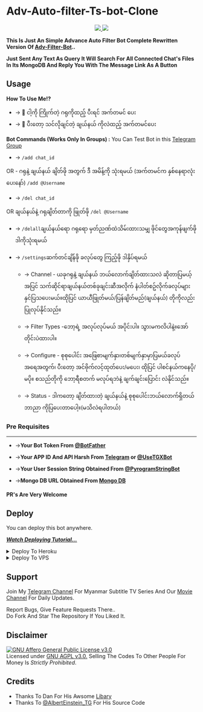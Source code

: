 # Adv-Auto-filter-Ts-bot-Clone

<p align="center"> 
  <a href="https://github.com/konay1122/
Adv-Auto-filter-Ts-bot-Clone
"> 
    <img src="https://img.shields.io/github/stars/konay1122/Adv-Auto-filter-Ts-bot-Clone?style=social"> 

  </a> 
   
  <a href="https://github.com/konay1122/Adv-Auto-filter-Ts-bot-Clone/fork"> 
    <img src="https://img.shields.io/github/forks/konay1122/Auto-filter-Rainbow-Clone?label=Fork&style=social"> 

  </a>   
</p> 

__This Is Just An Simple Advance Auto Filter Bot Complete Rewritten Version Of [Adv-Filter-Bot](https://github.com/AlbertEinsteinTG/Adv-Auto-Filter-Bot)..__ 

__Just Sent Any Text As Query It Will Search For All Connected Chat's Files In Its MongoDB And Reply You With The Message Link As A Button__ 


## Usage 

**__How To Use Me!?__** 

* -> 📌 ငါ့ကို ကြိုက်တဲ့ ဂရုကိုထည့် ပီးရင် အက်တမင် ပေး<br> 
* -> 📌 ပီးတော့ သင်လိုချင်တဲ့ ချယ်နယ် ကိုလဲထည့် အက်တမင်ပေး

**Bot Commands (Works Only In Groups) :** 
You Can Test Bot in this [Telegram Group](https://t.me/+mEK1-wL6H2ZkZmY1)

  * -> `/add chat_id`<br> 
   
OR                              - ဂရုနဲ့ ချယ်နယ် ချိတ်ဖို အတွက် ဒီ အမိန့်ကို သုံးရမယ် (အက်တမင်က နှစ်နေရာလုံးပေးနော်) 
     `/add @Username` 


  * -> `/del chat_id`<br> 
               
OR                             ချယ်နယ်နဲ့ ဂရုချိတ်တာကို ဖြုတ်ဖို 
     `/del @Username` 


  * -> `/delall`ချယ်နယ်ရော ဂရုရော မှတ်ညဏ်ထဲသိမ်းထားသမျှ ဖိုင်တွေအကုန်ဖျက်ဖို ဒါကိုသုံးရမယ်
   
  * -> `/settings`ဆက်တင်ချိန်ဖို ခလုပ်တွေ ကြည့်ဖို ဒါနှိပ်ရမယ်

    * -> Channel - ယခုဂရုနဲ့ ချယ်နယ် ဘယ်လောက်ချိတ်ထားသလဲ ဆိုတာပြမယ့်အပြင် သက်ဆိုင်ရာချယ်နယ်တစ်ခုချင်းဆီအလိုက် နံပါတ်စဥ်လိုက်ခလုပ်များနှင်ပြသပေးမယ်။ထိုပြင် ယာယီဖြုတ်မယ်/ပြန်ချိတ်မည်(ချယ်နယ်) တိုကိုလည်းပြုလုပ်နိုင်သည်။
    * -> Filter Types -ဘော့ရဲ့ အလုပ်လုပ်မယ် အပိုင်းပါ။ သွားမကလိပါနဲ့။အော်တိုင်းပဲထားပါ။

    * -> Configure -  စုစုပေါင်း အဖြေစာမျက်နှာ၊တစ်မျက်နှာမှာပြမယ်ခလုပ်အရေအတွက်၊ ပီးတော့ အင်ဗိုက်လင့်ထုတ်ပေး/မပေး၊ ထိုပြင် ပါစင်နယ်ကနေပို/မပို။ စသည်တိုကို ဘော့ရီစတက် မလုပ်ရဘဲနဲ့ ချက်ချင်းပြောင်း လဲနိုင်သည်။

    * -> Status -  ဒါကတော့ ချိတ်ထားတဲ့ ချယ်နယ်နဲ့ စုစုပေါင်းဘယ်လောက်ရှိတယ် ဘာညာ ကိုပြပေးတာပေါ့။(မသိလဲရပါတယ်)

### Pre Requisites 
------------------ 
* ->__Your Bot Token From [@BotFather](http://www.telegram.dog/BotFather)__ 

* ->__Your APP ID And API Harsh From [Telegram](http://www.my.telegram.org) or [@UseTGXBot](http://www.telegram.dog/UseTGXBot)__ 

* ->__Your User Session String Obtained From [@PyrogramStringBot](http://www.telegram.dog/PyrogramStringBot)__ 

* ->__Mongo DB URL Obtained From [Mongo DB](http://www.mongodb.com)__ 

#### PR's Are Very Welcome 

## Deploy 
You can deploy this bot anywhere. 

<i>**[Watch Deploying Tutorial...](https://youtu.be/zum9AUlOgtQ)**</i> 

<details><summary>Deploy To Heroku</summary> 
<p> 
<br> 
<a href="https://heroku.com/deploy?template=https://github.com/BoGyiPaing/Adv-Auto-filter-Ts-bot-Clone/tree/main"> 
  <img src="https://www.herokucdn.com/deploy/button.svg" alt="Deploy"> 
</a> 
</p> 
</details> 

<details><summary>Deploy To VPS</summary> 
<p> 
<pre> 
git clone https://github.com/konay1122/
Adv-Auto-filter-Ts-bot-Clone
/tree/blob/main 
cd Auto-filter-Rainbow-Clone 
pip3 install -r requirements.txt 
# Change The Vars Of bot/__init__.py File Accordingly 
python3 -m bot 
</pre> 
</p> 
</details> 

## Support    
Join My [Telegram Channel](https://www.telegram.dog/mksmainchannel) For Myanmar Subtitle TV Series And Our [Movie Channel](https://www.telegram.dog/mksviplink) For Daily Updates.    
    
Report Bugs, Give Feature Requests There..    
Do Fork And Star The Repository If You Liked It. 

## Disclaimer 
[![GNU Affero General Public License v3.0](https://www.gnu.org/graphics/agplv3-155x51.png)](https://www.gnu.org/licenses/agpl-3.0.en.html#header)     
Licensed under [GNU AGPL v3.0.](https://github.com/AlbertEinsteinTG/Adv-Auto-Filter-Bot-V2/blob/main/LICENSE) 
Selling The Codes To Other People For Money Is *Strictly Prohibited*. 


## Credits 

 - Thanks To Dan For His Awsome [Libary](https://github.com/pyrogram/pyrogram) 
 - Thanks To [@AlbertEinstein_TG](https://telegram.me/AlbertEinstein_TG) For His Source Code 
